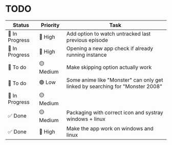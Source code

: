 # TODO

| Status         | Priority  | Task                                                                          |
|----------------|-----------|-------------------------------------------------------------------------------|
| 🚧 In Progress | 🔴 High   | Add option to watch untracked last previous episode                           |
| 🚧 In Progress | 🔴 High   | Opening a new app check if already running instance                           |
| 📝 To do       | 🟡 Medium | Make skipping option actually work                                            |
| 📝 To do       | 🟢 Low    | Some anime like "Monster" can only get linked by searching for "Monster 2008" |
| 🚧 In Progress | 🟡 Medium |                                                                               |
| ✅ Done         | 🟡 Medium | Packaging with correct icon and systray windows + linux                       |
| ✅ Done         | 🔴 High   | Make the app work on windows and linux                                        |
